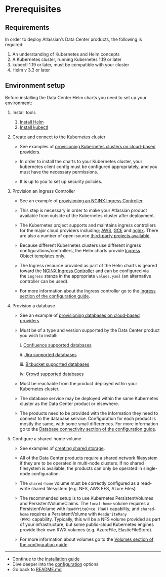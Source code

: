 # Prerequisites 
## Requirements 

In order to deploy Atlassian’s Data Center products, the following is required:
1. An understanding of Kubernetes and Helm concepts
2. A Kubernetes cluster, running Kubernetes 1.19 or later
3. kubectl 1.19 or later, must be compatible with your cluster
4. Helm v 3.3 or later

## Environment setup 

Before installing the Data Center Helm charts you need to set up your environment:

1. Install tools
   1. [Install Helm](https://helm.sh/docs/intro/install/)
   2. [Install kubectl](https://kubernetes.io/docs/tasks/tools/)
   
2. Create and connect to the Kubernetes cluster
   * See examples of [provisioning Kubernetes clusters on cloud-based providers](examples/cluster/CLOUD_PROVIDERS.md).
   * In order to install the charts to your Kubernetes cluster, your kubernetes client config must be configured appropriately, and you must have the necessary permissions.

   * It is up to you to set up security policies.
   
3. Provision an Ingress Controller

   * See an example of [provisioning an NGINX Ingress Controller](examples/ingress/CONTROLLERS.md).
   * This step is necessary in order to make your Atlassian product available from outside of the Kubernetes cluster after deployment. 
   * The Kubernetes project supports and maintains ingress controllers for the major cloud providers including; [AWS](https://github.com/kubernetes-sigs/aws-load-balancer-controller#readme), [GCE](https://github.com/kubernetes/ingress-gce/blob/master/README.md#readme) and [nginx](https://github.com/kubernetes/ingress-nginx/blob/master/README.md#readme). There are also a number of open-source [third-party projects available](https://kubernetes.io/docs/concepts/services-networking/ingress-controllers/).

   * Because different Kubernetes clusters use different ingress configurations/controllers, the Helm charts provide [Ingress Object](https://kubernetes.io/docs/concepts/services-networking/ingress/) templates only.

   * The Ingress resource provided as part of the Helm charts is geared toward the [NGINX Ingress Controller](https://kubernetes.github.io/ingress-nginx/) and can be configured via the `ingress` stanza in the appropriate `values.yaml` (an alternative controller can be used).

   * For more information about the Ingress controller go to the [Ingress section of the configuration guide](CONFIGURATION.md#Ingress).

4. Provision a database

   * See an example of [provisioning databases on cloud-based providers](examples/database/CLOUD_PROVIDERS.md).

   * Must be of a type and version supported by the Data Center product you wish to install:

      i. [Confluence supported databases](https://confluence.atlassian.com/doc/supported-platforms-207488198.html#SupportedPlatforms-Databases)
      
      ii. [Jira supported databases](https://confluence.atlassian.com/adminjiraserver/supported-platforms-938846830.html#Supportedplatforms-Databases)
      
      iii. [Bitbucket supported databases](https://confluence.atlassian.com/bitbucketserver/supported-platforms-776640981.html#Supportedplatforms-databasesDatabases)
   
      iv: [Crowd supported databases](https://confluence.atlassian.com/crowd/supported-platforms-191851.html#SupportedPlatforms-Databases)

   * Must be reachable from the product deployed within your Kubernetes cluster. 

   * The database service may be deployed within the same Kubernetes cluster as the Data Center product or elsewhere.

   * The products need to be provided with the information they need to connect to the database service. Configuration for each product is mostly the same, with some small differences. For more information go to the [Database connectivity section of the configuration guide](CONFIGURATION.md#database-connectivity).

5. Configure a shared-home volume

   * See examples of [creating shared storage](examples/storage/STORAGE.md).
   * All of the Data Center products require a shared network filesystem if they are to be operated in multi-node clusters. If no shared filesystem is available, the products can only be operated in single-node configuration.

   * The `shared-home` volume must be correctly configured as a read-write shared filesystem (e.g. NFS, AWS EFS, Azure Files)

   * The recommended setup is to use Kubernetes PersistentVolumes and PersistentVolumeClaims. The `local-home` volume requires a PersistentVolume with `ReadWriteOnce (RWO)` capability, and `shared-home` requires a PersistentVolume with `ReadWriteMany (RWX)` capability. Typically, this will be a NFS volume provided as part of your infrastructure, but some public-cloud Kubernetes engines provide their own RWX volumes (e.g. AzureFile, ElasticFileStore). 

   * For more information about volumes go to the [Volumes section of the configuration guide](CONFIGURATION.md#Volumes). 
  

***
* Continue to the [installation guide](INSTALLATION.md)
* Dive deeper into the [configuration](CONFIGURATION.md) options
* Go back to [README.md](../README.md)
